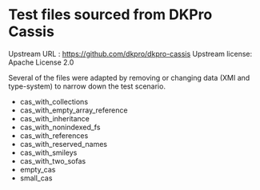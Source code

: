Test files sourced from DKPro Cassis
====================================

Upstream URL    : https://github.com/dkpro/dkpro-cassis
Upstream license: Apache License 2.0

Several of the files were adapted by removing or changing data (XMI and type-system) to narrow down
the test scenario.

* cas_with_collections
* cas_with_empty_array_reference
* cas_with_inheritance
* cas_with_nonindexed_fs
* cas_with_references
* cas_with_reserved_names
* cas_with_smileys
* cas_with_two_sofas
* empty_cas
* small_cas
